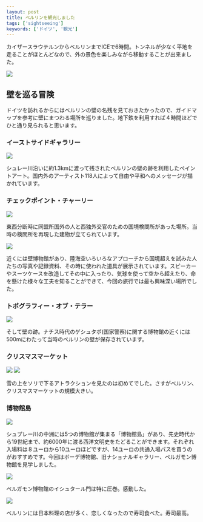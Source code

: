 ```yaml
---
layout: post
title: ベルリンを観光しました
tags: ['sightseeing']
keywords: ['ドイツ', '観光']
---
```


カイザースラウテルンからベルリンまでICEで6時間。トンネルが少なく平地を走ることがほとんどなので、外の景色を楽しみながら移動することが出来ました。

<img src="/img/blog_berlin31.jpg" class="image-small" />

## 壁を巡る冒険

ドイツを訪れるからにはベルリンの壁の名残を見ておきたかったので、ガイドマップを参考に壁にまつわる場所を巡りました。地下鉄を利用すれば４時間ほどでひと通り見られると思います。

### イーストサイドギャラリー

<img src="/img/blog_berlin01.jpg"/>

シュレー川沿いに約1.3kmに渡って残されたベルリンの壁の跡を利用したペイントアート。国内外のアーティスト118人によって自由や平和へのメッセージが描かれています。

### チェックポイント・チャーリー

<img src="/img/blog_berlin02.jpg"/>

東西分断時に同盟所国外の人と西独外交官のための国境検問所があった場所。当時の検問所を再現した建物が立てられています。

<img src="/img/blog_berlin03.jpg"/>

近くには壁博物館があり、陸海空いろいろなアプローチから国境超えを試みた人たちの写真や記録資料、その時に使われた道具が展示されています。スピーカーやスーツケースを改造してその中に入ったり、気球を使って空から超えたり、命を懸けた様々な工夫を知ることができて、今回の旅行では最も興味深い場所でした。

### トポグラフィー・オブ・テラー

<img src="/img/blog_berlin04.jpg"/>

そして壁の跡。ナチス時代のゲシュタポ(国家警察)に関する博物館の近くには500mにわたって当時のベルリンの壁が保存されています。

### クリスマスマーケット

<img src="/img/blog_berlin11.jpg"/>

<img src="/img/blog_berlin12.jpg"/>

雪の上をソリで下るアトラクションを見たのは初めてでした。さすがベルリン、クリスマスマーケットの規模大きい。

### 博物館島

<img src="/img/blog_berlin21.jpg"/>

シュプレー川の中洲には5つの博物館が集まる「博物館島」があり、先史時代から19世紀まで、約6000年に渡る西洋文明史をたどることができます。それぞれ入場料は８ユーロから10ユーロほどですが、14ユーロの共通入場パスを買うのがおすすめです。今回はボーデ博物館、旧ナショナルギャラリー、ペルガモン博物館を見学しました。

<img src="/img/blog_berlin22.jpg"/>

ペルガモン博物館のイシュタール門は特に圧巻。感動した。

<img src="/img/blog_berlin32.jpg" class="image-small" />

ベルリンには日本料理の店が多く、恋しくなったので寿司食べた。寿司最高。
